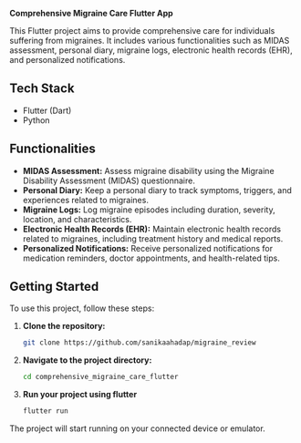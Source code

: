 **Comprehensive Migraine Care Flutter App**

This Flutter project aims to provide comprehensive care for individuals suffering from migraines. It includes various functionalities such as MIDAS assessment, personal diary, migraine logs, electronic health records (EHR), and personalized notifications.

## Tech Stack
- Flutter (Dart)
- Python

## Functionalities

- **MIDAS Assessment:** Assess migraine disability using the Migraine Disability Assessment (MIDAS) questionnaire.
- **Personal Diary:** Keep a personal diary to track symptoms, triggers, and experiences related to migraines.
- **Migraine Logs:** Log migraine episodes including duration, severity, location, and characteristics.
- **Electronic Health Records (EHR):** Maintain electronic health records related to migraines, including treatment history and medical reports.
- **Personalized Notifications:** Receive personalized notifications for medication reminders, doctor appointments, and health-related tips.

## Getting Started

To use this project, follow these steps:

1. **Clone the repository:**

   ```bash
   git clone https://github.com/sanikaahadap/migraine_review

2. **Navigate to the project directory:**

   ```bash
   cd comprehensive_migraine_care_flutter

3. **Run your project using flutter**

   ```bash
   flutter run
   
The project will start running on your connected device or emulator.
   


